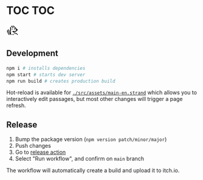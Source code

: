 # TOC TOC

![icon](./src/assets/icon.png)

## Development

```sh
npm i # installs dependencies
npm start # starts dev server
npm run build # creates production build
```

Hot-reload is available for [`./src/assets/main-en.strand`](./src/assets/main-en.strand) which allows you to interactively edit passages, but most other changes will trigger a page refresh.

## Release

1. Bump the package version (`npm version patch/minor/major`)
2. Push changes
3. Go to [release action](https://github.com/SweetHeartSquad/AGBIC2023-TOC-TOC/actions/workflows/release.yml)
4. Select "Run workflow", and confirm on `main` branch

The workflow will automatically create a build and upload it to itch.io.
